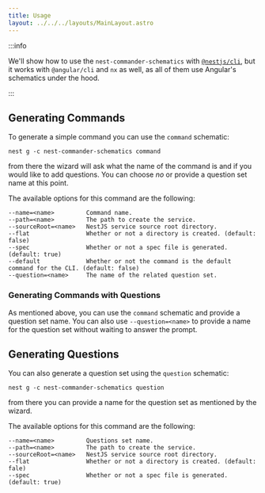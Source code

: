 ```yaml
---
title: Usage
layout: ../../../layouts/MainLayout.astro
---
```


:::info

We'll show how to use the `nest-commander-schematics` with [`@nestjs/cli`](https://www.npmjs.com/package/@nestjs/cli), but it works with `@angular/cli` and `nx` as well, as all of them use Angular's schematics under the hood.

:::

## Generating Commands

To generate a simple command you can use the `command` schematic:

```
nest g -c nest-commander-schematics command
```

from there the wizard will ask what the name of the command is and if you would like to add questions. You can choose _no_ or provide a question set name at this point.

The available options for this command are the following:

```
--name=<name>         Command name.
--path=<name>         The path to create the service.
--sourceRoot=<name>   NestJS service source root directory.
--flat                Whether or not a directory is created. (default: false)
--spec                Whether or not a spec file is generated. (default: true)
--default             Whether or not the command is the default command for the CLI. (default: false)
--question=<name>     The name of the related question set.
```

### Generating Commands with Questions

As mentioned above, you can use the `command` schematic and provide a question set name. You can also use `--question=<name>` to provide a name for the question set without waiting to answer the prompt.

## Generating Questions

You can also generate a question set using the `question` schematic:

```
nest g -c nest-commander-schematics question
```

from there you can provide a name for the question set as mentioned by the wizard.

The available options for this command are the following:

```
--name=<name>         Questions set name.
--path=<name>         The path to create the service.
--sourceRoot=<name>   NestJS service source root directory.
--flat                Whether or not a directory is created. (default: fale)
--spec                Whether or not a spec file is generated. (default: true)
```
